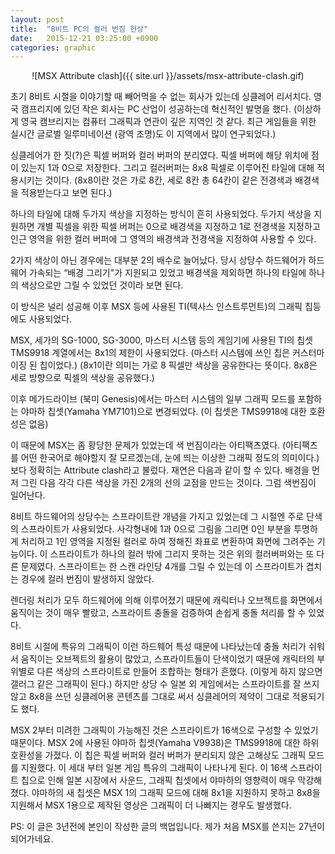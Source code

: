 ```yaml
---
layout: post
title:  "8비트 PC의 컬러 번짐 현상"
date:   2015-12-21 03:25:00 +0900
categories: graphic
---
```


<center>![MSX Attribute clash]({{ site.url }}/assets/msx-attribute-clash.gif)</center>

초기 8비트 시절을 이야기할 때 빼어먹을 수 없는 회사가 있는데 싱클레어 리서치다. 영국 캠프리지에 있던 작은 회사는 PC 산업이 성공하는데 혁신적인 발명을 했다. (이상하게 영국 캠브리지는 컴퓨터 그래픽과 연관이 깊은 지역인 것 같다. 최근 게임들을 위한 실시간 글로벌 일루미네이션 (광역 조명)도 이 지역에서 많이 연구되었다.)

싱클레어가 한 짓(?)은 픽셀 버퍼와 컬러 버퍼의 분리였다. 픽셀 버퍼에 해당 위치에 점이 있는지 1과 0으로 저장한다. 그리고 컬러버퍼는 8x8 픽셀로 이루어진 타일에 대해 적용시키는 것이다. (8x8이란 것은 가로 8칸, 세로 8칸 총 64칸이 같은 전경색과 배경색을 적용받는다고 보면 된다.)

하나의 타일에 대해 두가지 색상을 지정하는 방식이 흔히 사용되었다. 두가지 색상을 지원하면 개별 픽셀을 위한 픽셀 버퍼는 0으로 배경색을 지정하고 1로 전경색을 지정하고 인근 영역을 위한 컬러 버퍼에 그 영역의 배경색과 전경색을 지정하여 사용할 수 있다.

2가지 색상이 아닌 경우에는 대부분 2의 배수로 늘어났다. 당시 상당수 하드웨어가 하드웨어 가속되는 “배경 그리기"가 지원되고 있었고 배경색을 제외하면 하나의 타일에 하나의 색상으로만 그릴 수 있었던 것이라 보면 된다.

이 방식은 널리 성공해 이후 MSX 등에 사용된 TI(텍사스 인스트루먼트)의 그래픽 칩등에도 사용되었다.

MSX, 세가의 SG-1000, SG-3000, 마스터 시스템 등의 게임기에 사용된 TI의 칩셋 TMS9918 계열에서는 8x1의 제한이 사용되었다. (마스터 시스템에 쓰인 칩은 커스터마이징 된 칩이었다.) (8x1이란 의미는 가로 8 픽셀만 색상을 공유한다는 뜻이다. 8x8은 세로 방향으로 픽셀의 색상을 공유했다.) 

이후 메가드라이브 (북미 Genesis)에서는 마스터 시스템의 일부 그래픽 모드를 포함하는 야마하 칩셋(Yamaha YM7101)으로 변경되었다. (이 칩셋은 TMS9918에 대한 호환성은 없음)

이 때문에 MSX는 좀 황당한 문제가 있었는데 색 번짐이라는 아티팩츠였다. (아티팩츠를 어떤 한국어로 해야할지 잘 모르겠는데, 눈에 띄는 이상한 그래픽 정도의 의미이다.) 보다 정확히는 Attribute clash라고 불렀다. 재연은 다음과 같이 할 수 있다. 배경을 먼저 그린 다음 각각 다른 색상을 가진 2개의 선의 교점을 만드는 것이다. 그럼 색번짐이 일어난다.

8비트 하드웨어의 상당수는 스프라이트란 개념을 가지고 있었는데 그 시절엔 주로 단색의 스프라이트가 사용되었다. 사각형내에 1과 0으로 그림을 그리면 0인 부분을 투명하게 처리하고 1인 영역을 지정된 컬러로 하여 정해진 좌표로 변환하여 화면에 그려주는 기능이다. 이 스프라이트가 하나의 컬러 밖에 그리지 못하는 것은 위의 컬러버퍼와는 또 다른 문제였다. 스프라이트는 한 스캔 라인당 4개를 그릴 수 있는데 이 스프라이트가 겹치는 경우에 컬러 번짐이 발생하지 않았다.

렌더링 처리가 모두 하드웨어에 의해 이루어졌기 때문에 캐릭터나 오브젝트를 화면에서 움직이는 것이 매우 빨랐고, 스프라이트 충돌을 검증하여 손쉽게 충돌 처리를 할 수 있었다.

8비트 시절에 특유의 그래픽이 이런 하드웨어 특성 때문에 나타났는데 충돌 처리가 쉬워서 움직이는 오브젝트의 활용이 많았고, 스프라이트들이 단색이었기 때문에 캐릭터의 부위별로 다른 색상의 스프라이트로 만들어 조합하는 형태가 흔했다. (이렇게 하지 않으면 갤러그 같은 그래픽이 된다.) 하지만 상당 수 일본 외 게임에서는 스프라이트를 잘 쓰지 않고 8x8을 쓰던 싱클레어용 콘텐츠를 그대로 써서 싱클레어의 제약이 그대로 적용되기도 했다.

MSX 2부터 미려한 그래픽이 가능해진 것은 스프라이트가 16색으로 구성할 수 있었기 때문이다. MSX 2에 사용된 야마하 칩셋(Yamaha V9938)은 TMS9918에 대한 하위 호환성을 가졌다. 이 칩은 픽셀 버퍼와 컬러 버퍼가 분리되지 않은 고해상도 그래픽 모드를 지원했다. 이 세대 부터 일본 게임 특유의 그래픽이 나타나게 된다. 이 16색 스프라이트 칩으로 인해 일본 시장에서 사운드, 그래픽 칩셋에서 야마하의 영향력이 매우 막강해졌다. 야마하의 새 칩셋은 MSX 1의 그래픽 모드에 대해 8x1을 지원하지 못하고 8x8을 지원해서 MSX 1용으로 제작된 영상은 그래픽이 더 나빠지는 경우도 발생했다.

PS: 이 글은 3년전에 본인이 작성한 글의 백업입니다. 제가 처음 MSX를 쓴지는 27년이 되어가네요.
